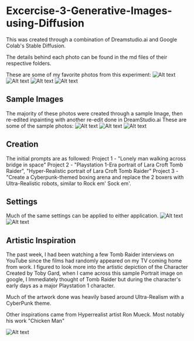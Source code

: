 # Excercise-3-Generative-Images-using-Diffusion

This was created through a combination of Dreamstudio.ai and Google Colab's Stable Diffusion. 

The details behind each photo can be found in the md files of their respective folders. 

These are some of my favorite photos from this experiment:
![Alt text](Images/Project%201%20-%20Background/Images/p1%205.png)
![Alt text](Images/Project%202%20-%20Portrait/Images/P2%202.png)
![Alt text](Images/Project%202%20-%20Portrait/Images/p2%205.png)
![Alt text](Images/Project%203%20-%20Action%20Shot/Images/p3%204.png)

## Sample Images

The majority of these photos were created through a sample Image, then re-edited inpainting with another re-edit done in DreamStudio.ai
These are some of the sample photos: 
![Alt text](Images/Project%201%20-%20Background/Images/Man%20walking%20-%20Sample%20Image.jpg)
![Alt text](Images/Project%202%20-%20Portrait/Images/Portrait%20-%20Sample%20Image.jpg)
![Alt text](Images/Project%203%20-%20Action%20Shot/Images/Boxing%20shot%20-%20sample%20image.jpg)

## Creation

The initial prompts are as followed: 
Project 1 - "Lonely man walking across bridge in space"
Project 2 - "Playstation 1-Era portrait of Lara Croft Tomb Raider", "Hyper-Realistic portrait of Lara Croft Tomb Raider" 
Project 3 - "Create a Cyberpunk-themed boxing arena and replace the 2 boxers with Ultra-Realistic robots, similar to Rock em' Sock em'. 

## Settings 
Much of the same settings can be applied to either application. 
![Alt text](Images/Testing/screenshots/Screenshot%20(122).png)
![Alt text](Images/Testing/screenshots/Screenshot%20(126).png)

## Artistic Inspiration

The past week, I had been watching a few Tomb Raider interviews on YouTube since the films had randomly appeared on my TV coming home from work. I figured to look more into the artistic depiction of the Character Created by Toby Gard, when I came across this sample Portrait image on google, I Immediately thought of Tomb Raider but during the character's early days as a major Playstation 1 character.

Much of the artwork done was heavily based around Ultra-Realism with a CyberPunk theme. 

Other inspirations came from Hyperrealist artist Ron Mueck. Most notably his work "Chicken Man" 

![Alt text](Images/Testing/screenshots/chicken%20man.jpg)

